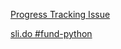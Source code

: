 [Progress Tracking Issue](https://github.com/sleepychild/SoftUni_SE/issues/1#issue-1104671580)

[sli.do #fund-python](sli.do)
